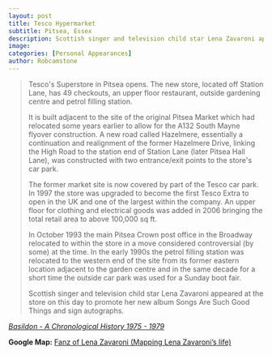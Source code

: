 ```yaml
---
layout: post
title: Tesco Hypermarket
subtitle: Pitsea, Essex
description: Scottish singer and television child star Lena Zavaroni appeared at the store on this day to promote her new album Songs Are Such Good Things and sign autographs.
image:
categories: [Personal Appearances]
author: Robcamstone
---
```


> Tesco's Superstore in Pitsea opens. The new store, located off Station Lane, has 49 checkouts, an upper floor restaurant, outside gardening centre and petrol filling station.
>
> It is built adjacent to the site of the original Pitsea Market which had relocated some years earlier to allow for the A132 South Mayne flyover construction. A new road called Hazelmere, essentially a continuation and realignment of the former Hazelmere Drive, linking the High Road to the station end of Station Lane (later Pitsea Hall Lane), was constructed with two entrance/exit points to the store's car park.
>
> The former market site is now covered by part of the Tesco car park. In 1997 the store was upgraded to become the first Tesco Extra to open in the UK and one of the largest within the company. An upper floor for clothing and electrical goods was added in 2006 bringing the total retail area to above 100,000 sq ft.
>
> In October 1993 the main Pitsea Crown post office in the Broadway relocated to within the store in a move considered controversial (by some) at the time. In the early 1990s the petrol filling station was relocated to the western end of the site from its former eastern location adjacent to the garden centre and in the same decade for a short time the outside car park was used for a Sunday boot fair.
>
> Scottish singer and television child star Lena Zavaroni appeared at the store on this day to promote her new album Songs Are Such Good Things and sign autographs.

<cite>[Basildon - A Chronological History 1975 - 1979](http://www.basildon.com/history/chronology/19751979.html#:~:text=26th%20July)</cite>

<!-- [Songs Are Such Good Things](/discography/studio-albums/songs-are-such-good-things.html) -->

**Google Map:**
<span class="post-categories"><a href="https://www.google.com/maps/d/u/0/viewer?mid=1D1D0ERV_FQMNb9XZzJ-J3yUlK8aI4vhI&ll=51.562478199999994%2C0.501951599999984&z=19">Fanz of Lena Zavaroni (Mapping Lena Zavaroni’s life)</a></span>

